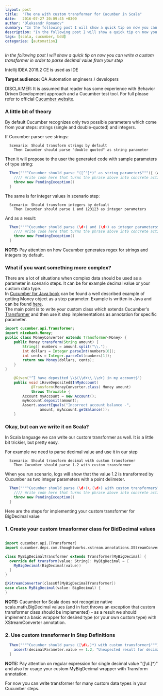 ```yaml
---
layout: post
title:  "The one with custom transformer for Cucumber in Scala"
date:   2016-07-27 20:09:45 +0300
author: "Oleksandr Romanov"
summary: "In the following post I will show a quick tip on now you can write a custom transformer with Scala and Cucumber tool"
description: "In the following post I will show a quick tip on now you can write a custom transformer with Scala and Cucumber tool"
tags: [scala, cucumber, bdd]
categories: [automation]
---
```


_In the following post I will show a quick tip on now you can write a custom transformer in order to parse decimal value from your step_  

Intellij IDEA 2016.2 CE is used as IDE

**Target audience:** QA Automation engineers / developers

DISCLAIMER: It is assumed that reader has some experience with Behavior Driven Development approach and
a Cucumber test tool. For full please refer to official [Cucumber website][cucumber-site].

### A little bit of theory

By default Cucumber recognizes only two possible parameters which come from your steps: strings (single and double-quoted) and integers. 

If Cucumber parser see strings:

``` gherkin
  Scenario: Should transform strings by default
    Then Cucumber should parse "double quoted" as string parameter
```

Then it will propose to the user the generated code with sample parameters of type string:

``` scala
  Then("""^Cucumber should parse "([^"]*)" as string parameter$"""){ (arg0:String) =>
    //// Write code here that turns the phrase above into concrete actions
    throw new PendingException()
  }
```

The same is for integer values in scenario step:

``` gherkin
  Scenario: Should transform integers by default
    Then Cucumber should parse 1 and 123123 as integer parameters
```

And as a result:

``` scala
  Then("""^Cucumber should parse (\d+) and (\d+) as integer parameters$"""){ (arg0:Int, arg1:Int) =>
    //// Write code here that turns the phrase above into concrete actions
    throw new PendingException()
  }
```

**NOTE:** Pay attention on how Cucumber generates regex for strings and integers by default.  

### What if you want something more complex?
There are a lot of situations when complex data should be used as a parameter in scenario steps.
It can be for example decimal value or your custom data type.   
In [Cucumber for Java book][cucumber-for-java] can be found a well described example of getting Money object as a step parameter. Example is written in Java and can be found [here][java-cucumber-transformer-usage].  
The main point is to write your custom class which extends Cucumber's [Transformer][cucumber-transformer] and then use it step implementations as annotation for specific parameter. 

``` java
import cucumber.api.Transformer;
import nicebank.Money;
public class MoneyConverter extends Transformer<Money> {
    public Money transform(String amount) {
        String[] numbers = amount.split("\\.");
        int dollars = Integer.parseInt(numbers[0]);
        int cents = Integer.parseInt(numbers[1]);
        return new Money(dollars, cents);
    }
}

    @Given("^I have deposited \\$(\\d+\\.\\d+) in my account$")
    public void iHaveDeposited$InMyAccount(
            @Transform(MoneyConverter.class) Money amount)
            throws Throwable {
        Account myAccount = new Account();
        myAccount.deposit(amount);
        Assert.assertEquals("Incorrect account balance -",
                amount, myAccount.getBalance());
    }

```

### Okay, but can we write it on Scala? 
In Scala language we can write our custom transformer as well. It is a little bit trickier, but pretty easy.  

For example we need to parse decimal value and use it in our step

``` gherkin
  Scenario: Should transform decimal with custom transformer
    Then Cucumber should parse 1.2 with custom transformer
```

When you run scenario, logs will show that the value 1.2 is transformed by Cucumber as two integer parameters with a point delimeter.

``` scala
  Then("""^Cucumber should parse (\d+)\.(\d+) with custom transformer$"""){ (arg0:Int, arg1:Int) =>
    //// Write code here that turns the phrase above into concrete actions
    throw new PendingException()
  }
```

Here are the steps for implementing your custom transformer for BigDecimal value

### 1. Create your custom trnasformer class for BidDecimal values  

``` scala

import cucumber.api.{Transformer}
import cucumber.deps.com.thoughtworks.xstream.annotations.XStreamConverter

class MyBigDecimalTransformer extends Transformer[MyBigDecimal] {
  override def transform(value: String): MyBigDecimal = {
    MyBigDecimal(BigDecimal(value))
  }
}

@XStreamConverter(classOf[MyBigDecimalTransformer])
case class MyBigDecimal(value: BigDecimal) {
}
```

**NOTE:** Cucumber for Scala does not recognize native scala.math.BigDecimal values (and in fact throws an exception that custom transformer class should be implemented) - as a result we should implement a basic wrapper for desired type (or your own custom type) with XStreamConverter annotation.  

### 2. Use custom transformer in Step Definitions

``` scala
  Then("""^Cucumber should parse ([\d\.]*) with custom transformer$"""){ (decimalParameter: MyBigDecimal @Transform(classOf[MyBigDecimalTransformer])) =>
    assert(decimalParameter.value == 1.2, "Unexpected result for decimal parameter")
  }
```

**NOTE:** Pay attention on regular expression for single decimal value "([\d\.]*)" and also for usage your custom MyBigDecimal wrapper with Transform annotation.

For now you can write transformer for many custom data types in your Cucumber steps. 

[cucumber-site]: https://cucumber.io/
[cucumber-for-java]: https://amzn.com/1941222293
[java-cucumber-transformer-usage]: https://media.pragprog.com/titles/srjcuc/sketching.pdf
[cucumber-transformer]: https://cucumber.github.io/api/cucumber/jvm/javadoc/cucumber/api/Transformer.html

